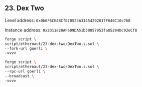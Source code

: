## 23. Dex Two

Level address: `0x0b6F6CE4BCfB70525A31454292017F640C10c768`

Instance address: `0x2D11e20AF609DA51b30057953fa85204Dc92eCf8`

```sh
forge script \
script/ethernaut/23-dex-two/DexTwo.s.sol \
--fork-url goerli \
-vvvv
```

```sh
forge script \
script/ethernaut/23-dex-two/DexTwo.s.sol \
--rpc-url goerli \
--broadcast \
-vvvv
```
